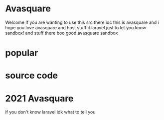 # Avasquare





Welcome If you are wanting to use this src there idc this is avasquare and i hope you love avasquare and host stuff it laravel just to let you know sandbox! and stuff there boo good avasquare sandbox

# popular
# source code

# 2021 Avasquare

if you don't know laravel idk what to tell you
